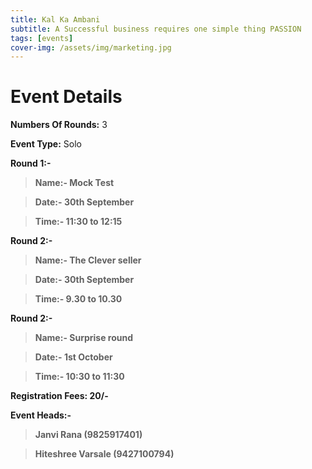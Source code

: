 ```yaml
---
title: Kal Ka Ambani
subtitle: A Successful business requires one simple thing PASSION
tags: [events]
cover-img: /assets/img/marketing.jpg
---
```



# Event Details

**Numbers Of Rounds:** 3

**Event Type:** Solo

**Round 1:-**

   > **Name:- Mock Test**
  
   > **Date:- 30th September**
  
   > **Time:- 11:30 to 12:15**

**Round 2:-**
  
   > **Name:- The Clever seller**
  
   > **Date:- 30th September**
  
   > **Time:- 9.30 to 10.30**


**Round 2:-**
  
   > **Name:- Surprise round**
  
   > **Date:- 1st October**
  
   > **Time:- 10:30 to 11:30**

**Registration Fees: 20/-**

**Event Heads:-**

   > **Janvi Rana (9825917401)**
   
   > **Hiteshree Varsale (9427100794)**
